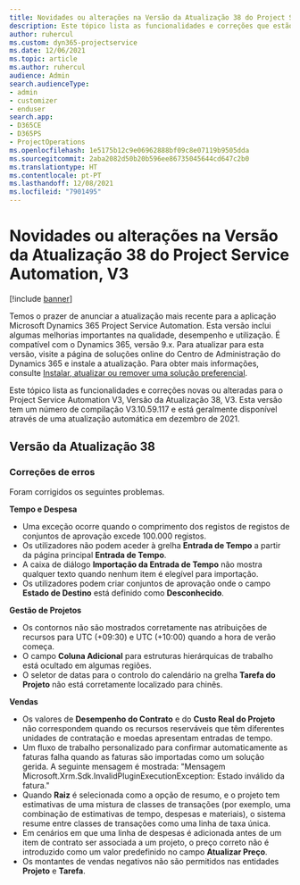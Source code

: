 ```yaml
---
title: Novidades ou alterações na Versão da Atualização 38 do Project Service Automation, V3
description: Este tópico lista as funcionalidades e correções que estão disponíveis na Versão de Atualização 38 do Microsoft Dynamics 365 Project Service Automation, V3.
author: ruhercul
ms.custom: dyn365-projectservice
ms.date: 12/06/2021
ms.topic: article
ms.author: ruhercul
audience: Admin
search.audienceType:
- admin
- customizer
- enduser
search.app:
- D365CE
- D365PS
- ProjectOperations
ms.openlocfilehash: 1e5175b12c9e06962888bf09c8e07119b9505dda
ms.sourcegitcommit: 2aba2082d50b20b596ee86735045644cd647c2b0
ms.translationtype: HT
ms.contentlocale: pt-PT
ms.lasthandoff: 12/08/2021
ms.locfileid: "7901495"
---
```

# <a name="whats-new-or-changed-in-project-service-automation-update-release-38-v3"></a>Novidades ou alterações na Versão da Atualização 38 do Project Service Automation, V3

[!include [banner](../includes/psa-now-project-operations.md)]

Temos o prazer de anunciar a atualização mais recente para a aplicação Microsoft Dynamics 365 Project Service Automation. Esta versão inclui algumas melhorias importantes na qualidade, desempenho e utilização. É compatível com o Dynamics 365, versão 9.x. Para atualizar para esta versão, visite a página de soluções online do Centro de Administração do Dynamics 365 e instale a atualização. Para obter mais informações, consulte [Instalar, atualizar ou remover uma solução preferencial](/power-platform/admin/install-remove-preferred-solution).

Este tópico lista as funcionalidades e correções novas ou alteradas para o Project Service Automation V3, Versão da Atualização 38, V3. Esta versão tem um número de compilação V3.10.59.117 e está geralmente disponível através de uma atualização automática em dezembro de 2021.

## <a name="update-release-38"></a>Versão da Atualização 38

### <a name="bug-fixes"></a>Correções de erros

Foram corrigidos os seguintes problemas.

**Tempo e Despesa**

- Uma exceção ocorre quando o comprimento dos registos de registos de conjuntos de aprovação excede 100.000 registos.
- Os utilizadores não podem aceder à grelha **Entrada de Tempo** a partir da página principal **Entrada de Tempo**.
- A caixa de diálogo **Importação da Entrada de Tempo** não mostra qualquer texto quando nenhum item é elegível para importação.
- Os utilizadores podem criar conjuntos de aprovação onde o campo **Estado de Destino** está definido como **Desconhecido**.

**Gestão de Projetos**

- Os contornos não são mostrados corretamente nas atribuições de recursos para UTC (+09:30) e UTC (+10:00) quando a hora de verão começa.
- O campo **Coluna Adicional** para estruturas hierárquicas de trabalho está ocultado em algumas regiões.
- O seletor de datas para o controlo do calendário na grelha **Tarefa do Projeto** não está corretamente localizado para chinês.

**Vendas**

- Os valores de **Desempenho do Contrato** e do **Custo Real do Projeto** não correspondem quando os recursos reserváveis que têm diferentes unidades de contratação e moedas apresentam entradas de tempo.
- Um fluxo de trabalho personalizado para confirmar automaticamente as faturas falha quando as faturas são importadas como um solução gerida. A seguinte mensagem é mostrada: "Mensagem Microsoft.Xrm.Sdk.InvalidPluginExecutionException: Estado inválido da fatura."
- Quando **Raiz** é selecionada como a opção de resumo, e o projeto tem estimativas de uma mistura de classes de transações (por exemplo, uma combinação de estimativas de tempo, despesas e materiais), o sistema resume entre classes de transações como uma linha de taxa única.
- Em cenários em que uma linha de despesas é adicionada antes de um item de contrato ser associada a um projeto, o preço correto não é introduzido como um valor predefinido no campo **Atualizar Preço**.
- Os montantes de vendas negativos não são permitidos nas entidades **Projeto** e **Tarefa**.
